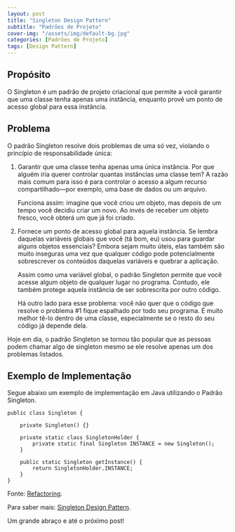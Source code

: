 ```yaml
---
layout: post
title: "Singleton Design Pattern"
subtitle: "Padrões de Projeto"
cover-img: "/assets/img/default-bg.jpg"
categories: [Padrões de Projeto]
tags: [Design Pattern]
---
```


## Propósito

O Singleton é um padrão de projeto criacional que permite a você garantir que uma classe tenha apenas uma instância, enquanto provê um ponto de acesso global para essa instância.

## Problema

O padrão Singleton resolve dois problemas de uma só vez, violando o princípio de responsabilidade única:

1. Garantir que uma classe tenha apenas uma única instância. Por que alguém iria querer controlar quantas instâncias uma classe tem? A razão mais comum para isso é para controlar o acesso a algum recurso compartilhado—por exemplo, uma base de dados ou um arquivo.

   Funciona assim: imagine que você criou um objeto, mas depois de um tempo você decidiu criar um novo. Ao invés de receber um objeto fresco, você obterá um que já foi criado.

2. Fornece um ponto de acesso global para aquela instância. Se lembra daquelas variáveis globais que você (tá bom, eu) usou para guardar alguns objetos essenciais? Embora sejam muito úteis, elas também são muito inseguras uma vez que qualquer código pode potencialmente sobrescrever os conteúdos daquelas variáveis e quebrar a aplicação.

   Assim como uma variável global, o padrão Singleton permite que você acesse algum objeto de qualquer lugar no programa. Contudo, ele também protege aquela instância de ser sobrescrita por outro código.

   Há outro lado para esse problema: você não quer que o código que resolve o problema #1 fique espalhado por todo seu programa. É muito melhor tê-lo dentro de uma classe, especialmente se o resto do seu código já depende dela.

Hoje em dia, o padrão Singleton se tornou tão popular que as pessoas podem chamar algo de singleton mesmo se ele resolve apenas um dos problemas listados.

## Exemplo de Implementação

Segue abaixo um exemplo de implementação em Java utilizando o Padrão Singleton.

    public class Singleton {

        private Singleton() {}

        private static class SingletonHolder {
        	private static final Singleton INSTANCE = new Singleton();
        }

        public static Singleton getInstance() {
            return SingletonHolder.INSTANCE;
        }
    }

Fonte:
<a href="https://refactoring.guru/pt-br/design-patterns/singleton" target="\_blank">Refactoring</a>.

Para saber mais:
<a href="https://sourcemaking.com/design_patterns/singleton" target="\_blank">Singleton Design Pattern</a>.

Um grande abraço e até o próximo post!

